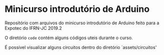 # Minicurso introdutório de Arduino

Repositório com arquivos do minicurso introdutório de Arduino feito para a Expotec do IFRN-JC 2019.2

O diretório `code` contém alguns códigos uteis durante o curso.

É possível visualizar alguns circuitos dentro do diretório `assets/circuitos'
